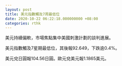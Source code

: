 ```yaml
---
layout: post
title: 美元指數觸及7周最低位
date: 2020-10-22 06:22:18.000000000 +08:00
categories: rthk
---
```


美元持續偏軟，市場焦點集中美國刺激計劃的談判進展。

美元指數觸及7星期最低位，其後報92.649，下跌逾0.4%。

美元兌日圓報104.56日圓。歐元兌美元報1.1865美元。
